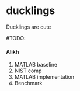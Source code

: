 # ducklings
Ducklings are cute

#TODO:

#### Alikh
1. MATLAB baseline
2. NIST comp
3. MATLAB implementation
4. Benchmark
